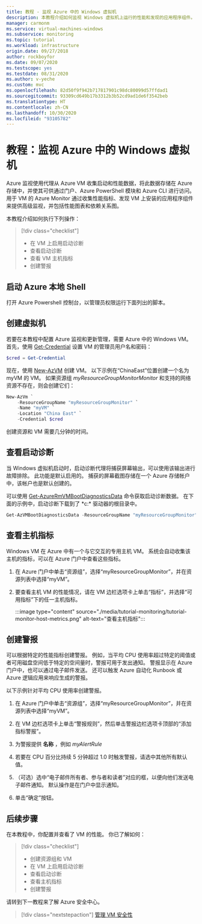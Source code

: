 ```yaml
---
title: 教程 - 监视 Azure 中的 Windows 虚拟机
description: 本教程介绍如何监视 Windows 虚拟机上运行的性能和发现的应用程序组件。
manager: carmonm
ms.service: virtual-machines-windows
ms.subservice: monitoring
ms.topic: tutorial
ms.workload: infrastructure
origin.date: 09/27/2018
author: rockboyfor
ms.date: 09/07/2020
ms.testscope: yes
ms.testdate: 08/31/2020
ms.author: v-yeche
ms.custom: mvc
ms.openlocfilehash: 82d50f9f942b717817901c98dc80099d57ffdad1
ms.sourcegitcommit: 93309cd649b17b3312b3b52cd9ad1de6f3542beb
ms.translationtype: HT
ms.contentlocale: zh-CN
ms.lasthandoff: 10/30/2020
ms.locfileid: "93105782"
---
```

# <a name="tutorial-monitor-a-windows-virtual-machine-in-azure"></a>教程：监视 Azure 中的 Windows 虚拟机

Azure 监视使用代理从 Azure VM 收集启动和性能数据，将此数据存储在 Azure 存储中，并使其可供通过门户、Azure PowerShell 模块和 Azure CLI 进行访问。 用于 VM 的 Azure Monitor 通过收集性能指标、发现 VM 上安装的应用程序组件来提供高级监视，并包括性能图表和依赖关系图。

本教程介绍如何执行下列操作：

> [!div class="checklist"]
> * 在 VM 上启用启动诊断
> * 查看启动诊断
> * 查看 VM 主机指标
> * 创建警报

<!--Not Available on > * Enable Azure Monitor for VMs-->
<!--Not Available on > * View VM performance metrics-->

## <a name="launch-azure-local-shell"></a>启动 Azure 本地 Shell

打开 Azure Powershell 控制台，以管理员权限运行下面列出的脚本。

<!--Not Available on Azure Cloud Shell-->

## <a name="create-virtual-machine"></a>创建虚拟机

若要在本教程中配置 Azure 监视和更新管理，需要 Azure 中的 Windows VM。 首先，使用 [Get-Credential](https://docs.microsoft.com/powershell/module/microsoft.powershell.security/get-credential?view=powershell-5.1) 设置 VM 的管理员用户名和密码：

```powershell
$cred = Get-Credential
```

现在，使用 [New-AzVM](https://docs.microsoft.com/powershell/module/az.compute/new-azvm) 创建 VM。 以下示例在“ChinaEast”位置创建一个名为 myVM 的 VM。 如果资源组 *myResourceGroupMonitorMonitor* 和支持的网络资源不存在，则会创建它们：

```powershell
New-AzVm `
    -ResourceGroupName "myResourceGroupMonitor" `
    -Name "myVM" `
    -Location "China East" `
    -Credential $cred
```

创建资源和 VM 需要几分钟的时间。

## <a name="view-boot-diagnostics"></a>查看启动诊断

当 Windows 虚拟机启动时，启动诊断代理将捕获屏幕输出，可以使用该输出进行故障排除。 此功能是默认启用的。 捕获的屏幕截图存储在一个 Azure 存储帐户中，该帐户也是默认创建的。

可以使用 [Get-AzureRmVMBootDiagnosticsData](https://docs.microsoft.com/powershell/module/az.compute/get-azvmbootdiagnosticsdata) 命令获取启动诊断数据。 在下面的示例中，启动诊断下载到了 *c:\* 驱动器的根目录中。

```powershell
Get-AzVMBootDiagnosticsData -ResourceGroupName "myResourceGroupMonitor" -Name "myVM" -Windows -LocalPath "c:\"
```

## <a name="view-host-metrics"></a>查看主机指标

Windows VM 在 Azure 中有一个与它交互的专用主机 VM。 系统会自动收集该主机的指标，可以在 Azure 门户中查看这些指标。

1. 在 Azure 门户中单击“资源组”，选择“myResourceGroupMonitor”，并在资源列表中选择“myVM”。
2. 要查看主机 VM 的性能情况，请在 VM 边栏选项卡上单击“指标”，并选择“可用指标”下的任一主机指标。

    :::image type="content" source="./media/tutorial-monitoring/tutorial-monitor-host-metrics.png" alt-text="查看主机指标":::

<!--Not Available on ## Enable advanced monitoring-->
<!--Not Available on  **Insights (preview)** till 08/24/2020-->

<!--Not Available on ## View VM performance metrics-->

<!--Not Available on  **Insights (preview)**-->

## <a name="create-alerts"></a>创建警报

可以根据特定的性能指标创建警报。 例如，当平均 CPU 使用率超过特定的阈值或者可用磁盘空间低于特定的空间量时，警报可用于发出通知。 警报显示在 Azure 门户中，也可以通过电子邮件发送。 还可以触发 Azure 自动化 Runbook 或 Azure 逻辑应用来响应生成的警报。

以下示例针对平均 CPU 使用率创建警报。

1. 在 Azure 门户中单击“资源组”，选择“myResourceGroupMonitor”，并在资源列表中选择“myVM”。

2. 在 VM 边栏选项卡上单击“警报规则”，然后单击警报边栏选项卡顶部的“添加指标警报”。

3. 为警报提供 **名称** ，例如 *myAlertRule*

4. 若要在 CPU 百分比持续 5 分钟超过 1.0 时触发警报，请选中其他所有默认值。

5. （可选）选中“电子邮件所有者、参与者和读者”对应的框，以便向他们发送电子邮件通知。 默认操作是在门户中显示通知。

6. 单击“确定”按钮。

## <a name="next-steps"></a>后续步骤

在本教程中，你配置并查看了 VM 的性能。 你已了解如何：

> [!div class="checklist"]
> * 创建资源组和 VM
> * 在 VM 上启用启动诊断
> * 查看启动诊断
> * 查看主机指标
> * 创建警报

<!--Not Available on > * Enable Azure Monitor for VMs-->
<!--Not Available on > * View VM performance metrics-->

请转到下一教程来了解 Azure 安全中心。

> [!div class="nextstepaction"]
> [管理 VM 安全性](../../security/fundamentals/overview.md)

<!-- Update_Description: update meta properties, wording update, update link -->
